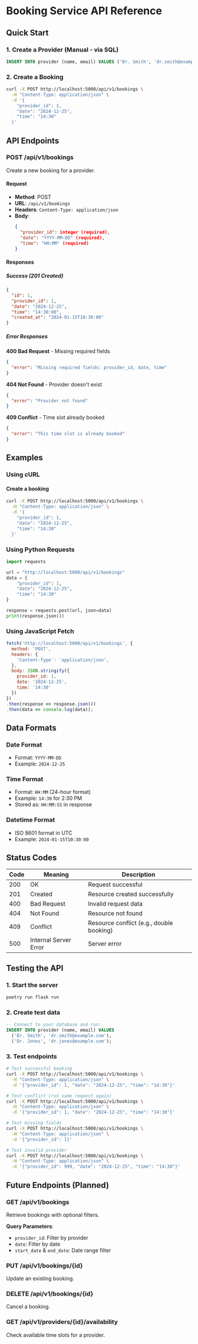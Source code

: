 # Booking Service API Reference

## Quick Start

### 1. Create a Provider (Manual - via SQL)
```sql
INSERT INTO provider (name, email) VALUES ('Dr. Smith', 'dr.smith@example.com');
```

### 2. Create a Booking
```bash
curl -X POST http://localhost:5000/api/v1/bookings \
  -H "Content-Type: application/json" \
  -d '{
    "provider_id": 1,
    "date": "2024-12-25",
    "time": "14:30"
  }'
```

## API Endpoints

### POST /api/v1/bookings
Create a new booking for a provider.

#### Request
- **Method**: POST
- **URL**: `/api/v1/bookings`
- **Headers**: `Content-Type: application/json`
- **Body**:
  ```json
  {
    "provider_id": integer (required),
    "date": "YYYY-MM-DD" (required),
    "time": "HH:MM" (required)
  }
  ```

#### Responses

##### Success (201 Created)
```json
{
  "id": 1,
  "provider_id": 1,
  "date": "2024-12-25",
  "time": "14:30:00",
  "created_at": "2024-01-15T10:30:00"
}
```

##### Error Responses

**400 Bad Request** - Missing required fields
```json
{
  "error": "Missing required fields: provider_id, date, time"
}
```

**404 Not Found** - Provider doesn't exist
```json
{
  "error": "Provider not found"
}
```

**409 Conflict** - Time slot already booked
```json
{
  "error": "This time slot is already booked"
}
```

## Examples

### Using cURL

#### Create a booking
```bash
curl -X POST http://localhost:5000/api/v1/bookings \
  -H "Content-Type: application/json" \
  -d '{
    "provider_id": 1,
    "date": "2024-12-25",
    "time": "14:30"
  }'
```

### Using Python Requests

```python
import requests

url = "http://localhost:5000/api/v1/bookings"
data = {
    "provider_id": 1,
    "date": "2024-12-25",
    "time": "14:30"
}

response = requests.post(url, json=data)
print(response.json())
```

### Using JavaScript Fetch

```javascript
fetch('http://localhost:5000/api/v1/bookings', {
  method: 'POST',
  headers: {
    'Content-Type': 'application/json',
  },
  body: JSON.stringify({
    provider_id: 1,
    date: '2024-12-25',
    time: '14:30'
  })
})
.then(response => response.json())
.then(data => console.log(data));
```

## Data Formats

### Date Format
- Format: `YYYY-MM-DD`
- Example: `2024-12-25`

### Time Format
- Format: `HH:MM` (24-hour format)
- Example: `14:30` for 2:30 PM
- Stored as: `HH:MM:SS` in response

### Datetime Format
- ISO 8601 format in UTC
- Example: `2024-01-15T10:30:00`

## Status Codes

| Code | Meaning | Description |
|------|---------|-------------|
| 200 | OK | Request successful |
| 201 | Created | Resource created successfully |
| 400 | Bad Request | Invalid request data |
| 404 | Not Found | Resource not found |
| 409 | Conflict | Resource conflict (e.g., double booking) |
| 500 | Internal Server Error | Server error |

## Testing the API

### 1. Start the server
```bash
poetry run flask run
```

### 2. Create test data
```sql
-- Connect to your database and run:
INSERT INTO provider (name, email) VALUES 
  ('Dr. Smith', 'dr.smith@example.com'),
  ('Dr. Jones', 'dr.jones@example.com');
```

### 3. Test endpoints
```bash
# Test successful booking
curl -X POST http://localhost:5000/api/v1/bookings \
  -H "Content-Type: application/json" \
  -d '{"provider_id": 1, "date": "2024-12-25", "time": "14:30"}'

# Test conflict (run same request again)
curl -X POST http://localhost:5000/api/v1/bookings \
  -H "Content-Type: application/json" \
  -d '{"provider_id": 1, "date": "2024-12-25", "time": "14:30"}'

# Test missing fields
curl -X POST http://localhost:5000/api/v1/bookings \
  -H "Content-Type: application/json" \
  -d '{"provider_id": 1}'

# Test invalid provider
curl -X POST http://localhost:5000/api/v1/bookings \
  -H "Content-Type: application/json" \
  -d '{"provider_id": 999, "date": "2024-12-25", "time": "14:30"}'
```

## Future Endpoints (Planned)

### GET /api/v1/bookings
Retrieve bookings with optional filters.

**Query Parameters**:
- `provider_id`: Filter by provider
- `date`: Filter by date
- `start_date` & `end_date`: Date range filter

### PUT /api/v1/bookings/{id}
Update an existing booking.

### DELETE /api/v1/bookings/{id}
Cancel a booking.

### GET /api/v1/providers/{id}/availability
Check available time slots for a provider. 